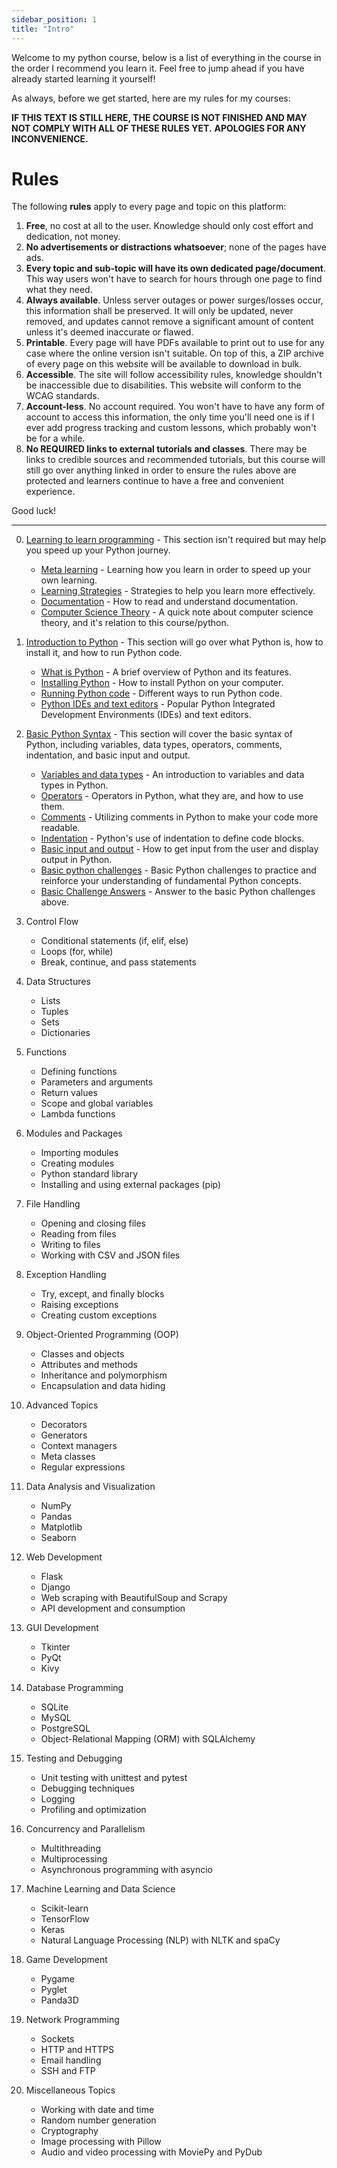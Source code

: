 ```yaml
---
sidebar_position: 1
title: "Intro"
---
```


Welcome to my python course, below is a list of everything in the course in the order I recommend you learn it. Feel
free to jump ahead if you have already started learning it yourself!

As always, before we get started, here are my rules for my courses:

**IF THIS TEXT IS STILL HERE, THE COURSE IS NOT FINISHED AND MAY NOT COMPLY WITH ALL OF THESE RULES YET.**
**APOLOGIES FOR ANY INCONVENIENCE.**

# Rules
The following **rules** apply to every page and topic on this platform:
1. **Free**, no cost at all to the user. Knowledge should only cost effort and dedication, not money.
2. **No advertisements or distractions whatsoever**; none of the pages have ads.
3. **Every topic and sub-topic will have its own dedicated page/document**. This way users won't have to search for hours through one page to find what they need.
4. **Always available**. Unless server outages or power surges/losses occur, this information shall be preserved. It will only be updated, never removed, and updates cannot remove a significant amount of content unless it's deemed inaccurate or flawed.
5. **Printable**. Every page will have PDFs available to print out to use for any case where the online version isn't suitable. On top of this, a ZIP archive of every page on this website will be available to download in bulk.
6. **Accessible**. The site will follow accessibility rules, knowledge shouldn't be inaccessible due to disabilities. This website will conform to the WCAG standards.
7. **Account-less**. No account required. You won't have to have any form of account to access this information, the only time you'll need one is if I ever add progress tracking and custom lessons, which probably won't be for a while.
8. **No REQUIRED links to external tutorials and classes**. There may be links to credible sources and recommended tutorials, but this course will still go over anything linked in order to ensure the rules above are protected and learners continue to have a free and convenient experience.

Good luck!

___

0. [ Learning to learn programming](learn-to-learn/meta-learning) - This section isn't required but may help you speed up your Python journey.
    * [Meta learning](learn-to-learn/meta-learning) - Learning how you learn in order to speed up your own learning.
    * [Learning Strategies](learn-to-learn/learning-strategies) - Strategies to help you learn more effectively.
    * [Documentation](learn-to-learn/documentation) - How to read and understand documentation.
    * [Computer Science Theory](learn-to-learn/computer-science-theory) - A quick note about computer science theory, and it's relation to this course/python.

1. [Introduction to Python](/docs/category/introduction-to-python) - This section will go over what Python is, how to install it, and how to run Python code.
   - [What is Python](introduction-to-python/what-is-python) - A brief overview of Python and its features.
   - [Installing Python](introduction-to-python/installing-python) - How to install Python on your computer.
   - [Running Python code](introduction-to-python/running-python-code) - Different ways to run Python code.
   - [Python IDEs and text editors](introduction-to-python/python-ides-and-text-editors) - Popular Python Integrated Development Environments (IDEs) and text editors.

2. [Basic Python Syntax](/docs/category/basic-python-syntax) - This section will cover the basic syntax of Python, including variables, data types, operators, comments, indentation, and basic input and output.
   - [Variables and data types](basic-python-syntax/variables-and-data-types) - An introduction to variables and data types in Python.
   - [Operators](basic-python-syntax/operators) - Operators in Python, what they are, and how to use them.
   - [Comments](basic-python-syntax/comments) - Utilizing comments in Python to make your code more readable.
   - [Indentation](basic-python-syntax/indentation) - Python's use of indentation to define code blocks.
   - [Basic input and output](basic-python-syntax/basic-input-and-output) - How to get input from the user and display output in Python.
   - [Basic python challenges](basic-python-syntax/basic-python-challenges) - Basic Python challenges to practice and reinforce your understanding of fundamental Python concepts.
   - [Basic Challenge Answers](basic-python-syntax/basic-challenge-answers) - Answer to the basic Python challenges above.

3. Control Flow
   - Conditional statements (if, elif, else)
   - Loops (for, while)
   - Break, continue, and pass statements

4. Data Structures
   - Lists
   - Tuples
   - Sets
   - Dictionaries

5. Functions
   - Defining functions
   - Parameters and arguments
   - Return values
   - Scope and global variables
   - Lambda functions

6. Modules and Packages
   - Importing modules
   - Creating modules
   - Python standard library
   - Installing and using external packages (pip)

7. File Handling
   - Opening and closing files
   - Reading from files
   - Writing to files
   - Working with CSV and JSON files

8. Exception Handling
   - Try, except, and finally blocks
   - Raising exceptions
   - Creating custom exceptions

9. Object-Oriented Programming (OOP)
   - Classes and objects
   - Attributes and methods
   - Inheritance and polymorphism
   - Encapsulation and data hiding

10. Advanced Topics
    - Decorators
    - Generators
    - Context managers
    - Meta classes
    - Regular expressions

11. Data Analysis and Visualization
    - NumPy
    - Pandas
    - Matplotlib
    - Seaborn

12. Web Development
    - Flask
    - Django
    - Web scraping with BeautifulSoup and Scrapy
    - API development and consumption

13. GUI Development
    - Tkinter
    - PyQt
    - Kivy

14. Database Programming
    - SQLite
    - MySQL
    - PostgreSQL
    - Object-Relational Mapping (ORM) with SQLAlchemy

15. Testing and Debugging
    - Unit testing with unittest and pytest
    - Debugging techniques
    - Logging
    - Profiling and optimization

16. Concurrency and Parallelism
    - Multithreading
    - Multiprocessing
    - Asynchronous programming with asyncio

17. Machine Learning and Data Science
    - Scikit-learn
    - TensorFlow
    - Keras
    - Natural Language Processing (NLP) with NLTK and spaCy

18. Game Development
    - Pygame
    - Pyglet
    - Panda3D

19. Network Programming
    - Sockets
    - HTTP and HTTPS
    - Email handling
    - SSH and FTP

20. Miscellaneous Topics
    - Working with date and time
    - Random number generation
    - Cryptography
    - Image processing with Pillow
    - Audio and video processing with MoviePy and PyDub
